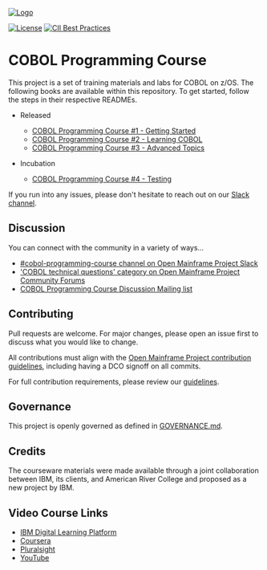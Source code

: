 [![Logo](https://raw.githubusercontent.com/openmainframeproject/artwork/main/projects/cobol-pc/horizontal/color/cobol-pc-horizontal-color.png)](https://www.openmainframeproject.org/projects/cobolprogrammingcourse)

[![License](https://img.shields.io/github/license/OpenMainframeProject/cobol-programming-course)](LICENSE)
[![CII Best Practices](https://bestpractices.coreinfrastructure.org/projects/4770/badge)](https://bestpractices.coreinfrastructure.org/projects/4770)

# COBOL Programming Course

This project is a set of training materials and labs for COBOL on z/OS. The following books are available within this repository. To get started, follow the steps in their respective READMEs.

- Released
    - [COBOL Programming Course #1 - Getting Started](COBOL%20Programming%20Course%20%231%20-%20Getting%20Started/README.md)
    - [COBOL Programming Course #2 - Learning COBOL](COBOL%20Programming%20Course%20%232%20-%20Learning%20COBOL/README.md)
    - [COBOL Programming Course #3 - Advanced Topics](COBOL%20Programming%20Course%20%233%20-%20Advanced%20Topics/README.md)

- Incubation
    - [COBOL Programming Course #4 - Testing](COBOL%20Programming%20Course%20%234%20-%20Testing/README.md)

If you run into any issues, please don't hesitate to reach out on our [Slack channel](https://openmainframeproject.slack.com/archives/C011NE32Z1T).

## Discussion

You can connect with the community in a variety of ways...

- [#cobol-programming-course channel on Open Mainframe Project Slack](https://slack.openmainframeproject.org)
- ['COBOL technical questions' category on Open Mainframe Project Community Forums](https://community.openmainframeproject.org/c/cobol-technical-questions/16)
- [COBOL Programming Course Discussion Mailing list](https://lists.openmainframeproject.org/g/cobol-course-discussion)

## Contributing

Pull requests are welcome. For major changes, please open an issue first to discuss what you would like to change.

All contributions must align with the [Open Mainframe Project contribution guidelines](https://github.com/openmainframeproject/tac/blob/master/process/contribution_guidelines.md), including having a DCO signoff on all commits.

For full contribution requirements, please review our [guidelines](CONTRIBUTING.md).

## Governance

This project is openly governed as defined in [GOVERNANCE.md](GOVERNANCE.md).

## Credits

The courseware materials were made available through a joint collaboration between IBM, its clients, and American River College and proposed as a new project by IBM.

## Video Course Links

- [IBM Digital Learning Platform](https://learn.ibm.com/course/view.php?id=7552)
- [Coursera](https://www.coursera.org/learn/cobol-programming-vscode?)
- [Pluralsight](https://www.pluralsight.com/courses/learning-cobol-programming-vscode)
- [YouTube](https://www.youtube.com/watch?v=RdMAEdGvtLA)
